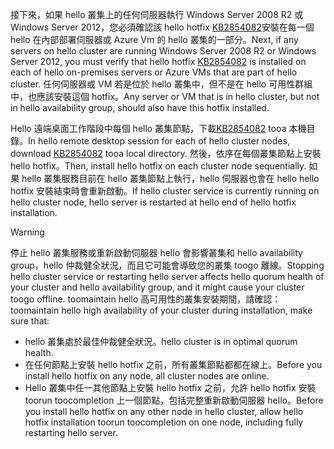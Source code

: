 <span data-ttu-id="ee6cf-101">接下來，如果 hello 叢集上的任何伺服器執行 Windows Server 2008 R2 或 Windows Server 2012，您必須確認該 hello hotfix [KB2854082](http://support.microsoft.com/kb/2854082)安裝在每一個 hello 在內部部署伺服器或 Azure Vm 的 hello 叢集的一部分。</span><span class="sxs-lookup"><span data-stu-id="ee6cf-101">Next, if any servers on hello cluster are running Windows Server 2008 R2 or Windows Server 2012, you must verify that hello hotfix [KB2854082](http://support.microsoft.com/kb/2854082) is installed on each of hello on-premises servers or Azure VMs that are part of hello cluster.</span></span> <span data-ttu-id="ee6cf-102">任何伺服器或 VM 若是位於 hello 叢集中，但不是在 hello 可用性群組中，也應該安裝這個 hotfix。</span><span class="sxs-lookup"><span data-stu-id="ee6cf-102">Any server or VM that is in hello cluster, but not in hello availability group, should also have this hotfix installed.</span></span>

<span data-ttu-id="ee6cf-103">Hello 遠端桌面工作階段中每個 hello 叢集節點，下載[KB2854082](http://support.microsoft.com/kb/2854082) tooa 本機目錄。</span><span class="sxs-lookup"><span data-stu-id="ee6cf-103">In hello remote desktop session for each of hello cluster nodes, download [KB2854082](http://support.microsoft.com/kb/2854082) tooa local directory.</span></span> <span data-ttu-id="ee6cf-104">然後，依序在每個叢集節點上安裝 hello hotfix。</span><span class="sxs-lookup"><span data-stu-id="ee6cf-104">Then, install hello hotfix on each cluster node sequentially.</span></span> <span data-ttu-id="ee6cf-105">如果 hello 叢集服務目前在 hello 叢集節點上執行，hello 伺服器也會在 hello hello hotfix 安裝結束時會重新啟動。</span><span class="sxs-lookup"><span data-stu-id="ee6cf-105">If hello cluster service is currently running on hello cluster node, hello server is restarted at hello end of hello hotfix installation.</span></span>

> [!WARNING]
> <span data-ttu-id="ee6cf-106">停止 hello 叢集服務或重新啟動伺服器 hello 會影響叢集和 hello availability group，hello 仲裁健全狀況，而且它可能會導致您的叢集 toogo 離線。</span><span class="sxs-lookup"><span data-stu-id="ee6cf-106">Stopping hello cluster service or restarting hello server affects hello quorum health of your cluster and hello availability group, and it might cause your cluster toogo offline.</span></span> <span data-ttu-id="ee6cf-107">toomaintain hello 高可用性的叢集安裝期間，請確認：</span><span class="sxs-lookup"><span data-stu-id="ee6cf-107">toomaintain hello high availability of your cluster during installation, make sure that:</span></span>
> 
> * <span data-ttu-id="ee6cf-108">hello 叢集處於最佳仲裁健全狀況。</span><span class="sxs-lookup"><span data-stu-id="ee6cf-108">hello cluster is in optimal quorum health.</span></span> 
> * <span data-ttu-id="ee6cf-109">在任何節點上安裝 hello hotfix 之前，所有叢集節點都都在線上。</span><span class="sxs-lookup"><span data-stu-id="ee6cf-109">Before you install hello hotfix on any node, all cluster nodes are online.</span></span>
> * <span data-ttu-id="ee6cf-110">Hello 叢集中任一其他節點上安裝 hello hotfix 之前，允許 hello hotfix 安裝 toorun toocompletion 上一個節點，包括完整重新啟動伺服器 hello。</span><span class="sxs-lookup"><span data-stu-id="ee6cf-110">Before you install hello hotfix on any other node in hello cluster, allow hello hotfix installation toorun toocompletion on one node, including fully restarting hello server.</span></span>
> 
> 

